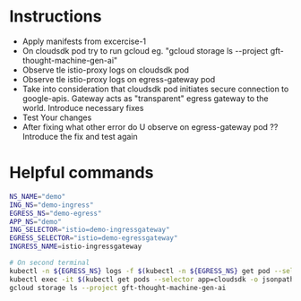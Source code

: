 # Instructions

- Apply manifests from excercise-1
- On cloudsdk pod try to run gcloud  eg. "gcloud storage ls --project gft-thought-machine-gen-ai"
- Observe tle istio-proxy logs on cloudsdk pod
- Observe tle istio-proxy logs on egress-gateway pod
- Take into consideration that cloudsdk pod initiates secure connection to google-apis. Gateway acts as "transparent" egress gateway to the world. Introduce necessary fixes
- Test Your changes
- After fixing what other error do U observe on egress-gateway pod ?? Introduce the fix and test again


# Helpful commands

```bash
NS_NAME="demo"
ING_NS="demo-ingress"
EGRESS_NS="demo-egress"
APP_NS="demo"
ING_SELECTOR="istio=demo-ingressgateway"
EGRESS_SELECTOR="istio=demo-egressgateway"
INGRESS_NAME=istio-ingressgateway

# On second terminal 
kubectl -n ${EGRESS_NS} logs -f $(kubectl -n ${EGRESS_NS} get pod --selector ${EGRESS_SELECTOR} -o jsonpath='{.items[0].metadata.name}')
kubectl exec -it $(kubectl get pods --selector app=cloudsdk -o jsonpath='{.items[0].metadata.name}') -- bash
gcloud storage ls --project gft-thought-machine-gen-ai
```